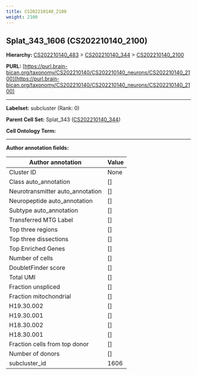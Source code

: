 ```yaml
---
title: CS202210140_2100
weight: 2100
---
```

## Splat_343_1606 (CS202210140_2100)
<b>Hierarchy: </b>
[CS202210140_483](../CS202210140_483) >
[CS202210140_344](../CS202210140_344) >
[CS202210140_2100](../CS202210140_2100)

**PURL:** [https://purl.brain-bican.org/taxonomy/CS202210140/CS202210140_neurons/CS202210140_2100](https://purl.brain-bican.org/taxonomy/CS202210140/CS202210140_neurons/CS202210140_2100)

---


**Labelset:** subcluster (Rank: 0)

**Parent Cell Set:** Splat_343 ([CS202210140_344](../CS202210140_344))



**Cell Ontology Term:** 

[MARKER GENES.]: #


---

[TRANSFERRED ANNOTATIONS.]: #


[AUTHOR ANNOTATION FIELDS.]: #


**Author annotation fields:**

| Author annotation | Value |
|-------------------|-------|
|Cluster ID|None|
|Class auto_annotation|[]|
|Neurotransmitter auto_annotation|[]|
|Neuropeptide auto_annotation|[]|
|Subtype auto_annotation|[]|
|Transferred MTG Label|[]|
|Top three regions|[]|
|Top three dissections|[]|
|Top Enriched Genes|[]|
|Number of cells|[]|
|DoubletFinder score|[]|
|Total UMI|[]|
|Fraction unspliced|[]|
|Fraction mitochondrial|[]|
|H19.30.002|[]|
|H19.30.001|[]|
|H18.30.002|[]|
|H18.30.001|[]|
|Fraction cells from top donor|[]|
|Number of donors|[]|
|subcluster_id|1606|
